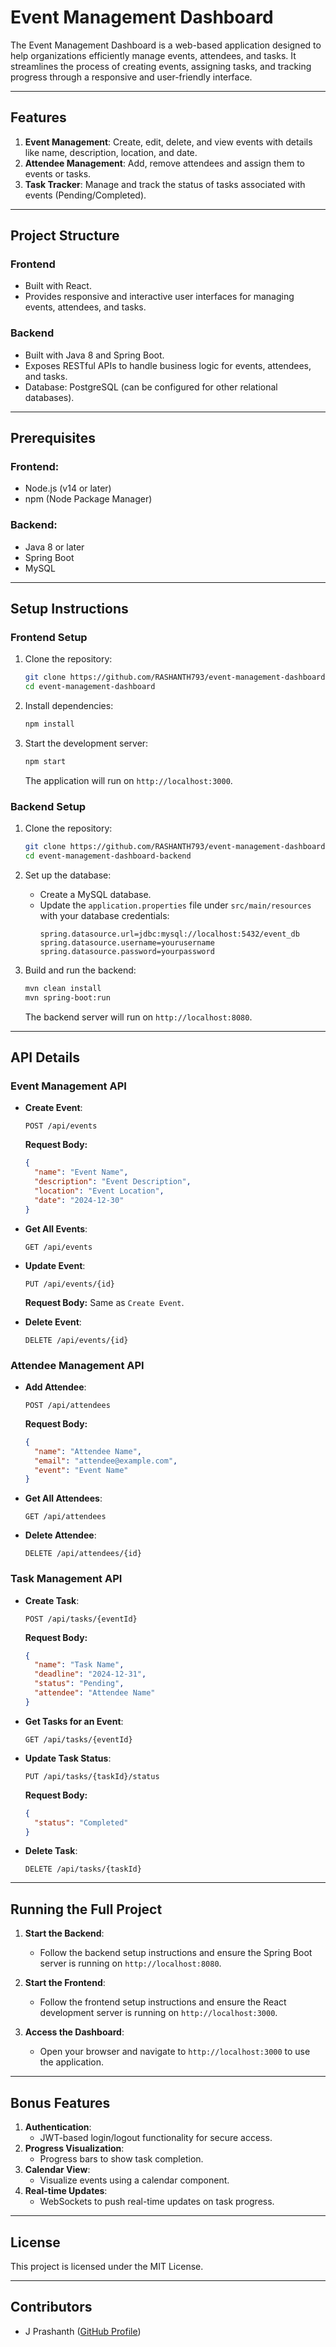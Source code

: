 # Event Management Dashboard

The Event Management Dashboard is a web-based application designed to help organizations efficiently manage events, attendees, and tasks. It streamlines the process of creating events, assigning tasks, and tracking progress through a responsive and user-friendly interface.

---

## Features

1. **Event Management**: Create, edit, delete, and view events with details like name, description, location, and date.
2. **Attendee Management**: Add, remove attendees and assign them to events or tasks.
3. **Task Tracker**: Manage and track the status of tasks associated with events (Pending/Completed).

---

## Project Structure

### Frontend
- Built with React.
- Provides responsive and interactive user interfaces for managing events, attendees, and tasks.

### Backend
- Built with Java 8 and Spring Boot.
- Exposes RESTful APIs to handle business logic for events, attendees, and tasks.
- Database: PostgreSQL (can be configured for other relational databases).

---

## Prerequisites

### Frontend:
- Node.js (v14 or later)
- npm (Node Package Manager)

### Backend:
- Java 8 or later
- Spring Boot
- MySQL

---

## Setup Instructions

### Frontend Setup

1. Clone the repository:
   ```bash
   git clone https://github.com/RASHANTH793/event-management-dashboard.git
   cd event-management-dashboard
   ```

2. Install dependencies:
   ```bash
   npm install
   ```

3. Start the development server:
   ```bash
   npm start
   ```

   The application will run on `http://localhost:3000`.

### Backend Setup

1. Clone the repository:
   ```bash
   git clone https://github.com/RASHANTH793/event-management-dashboard-backend.git
   cd event-management-dashboard-backend
   ```

2. Set up the database:
   - Create a MySQL database.
   - Update the `application.properties` file under `src/main/resources` with your database credentials:
     ```properties
     spring.datasource.url=jdbc:mysql://localhost:5432/event_db
     spring.datasource.username=yourusername
     spring.datasource.password=yourpassword
     ```

3. Build and run the backend:
   ```bash
   mvn clean install
   mvn spring-boot:run
   ```

   The backend server will run on `http://localhost:8080`.

---

## API Details

### Event Management API

- **Create Event**:
  ```http
  POST /api/events
  ```
  **Request Body:**
  ```json
  {
    "name": "Event Name",
    "description": "Event Description",
    "location": "Event Location",
    "date": "2024-12-30"
  }
  ```

- **Get All Events**:
  ```http
  GET /api/events
  ```

- **Update Event**:
  ```http
  PUT /api/events/{id}
  ```
  **Request Body:** Same as `Create Event`.

- **Delete Event**:
  ```http
  DELETE /api/events/{id}
  ```

### Attendee Management API

- **Add Attendee**:
  ```http
  POST /api/attendees
  ```
  **Request Body:**
  ```json
  {
    "name": "Attendee Name",
    "email": "attendee@example.com",
    "event": "Event Name"
  }
  ```

- **Get All Attendees**:
  ```http
  GET /api/attendees
  ```

- **Delete Attendee**:
  ```http
  DELETE /api/attendees/{id}
  ```

### Task Management API

- **Create Task**:
  ```http
  POST /api/tasks/{eventId}
  ```
  **Request Body:**
  ```json
  {
    "name": "Task Name",
    "deadline": "2024-12-31",
    "status": "Pending",
    "attendee": "Attendee Name"
  }
  ```

- **Get Tasks for an Event**:
  ```http
  GET /api/tasks/{eventId}
  ```

- **Update Task Status**:
  ```http
  PUT /api/tasks/{taskId}/status
  ```
  **Request Body:**
  ```json
  {
    "status": "Completed"
  }
  ```

- **Delete Task**:
  ```http
  DELETE /api/tasks/{taskId}
  ```

---

## Running the Full Project

1. **Start the Backend**:
   - Follow the backend setup instructions and ensure the Spring Boot server is running on `http://localhost:8080`.

2. **Start the Frontend**:
   - Follow the frontend setup instructions and ensure the React development server is running on `http://localhost:3000`.

3. **Access the Dashboard**:
   - Open your browser and navigate to `http://localhost:3000` to use the application.

---

## Bonus Features

1. **Authentication**:
   - JWT-based login/logout functionality for secure access.
2. **Progress Visualization**:
   - Progress bars to show task completion.
3. **Calendar View**:
   - Visualize events using a calendar component.
4. **Real-time Updates**:
   - WebSockets to push real-time updates on task progress.

---

## License
This project is licensed under the MIT License.

---

## Contributors
- J Prashanth ([GitHub Profile](https://github.com/RASHANTH793))


